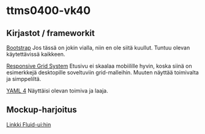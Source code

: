 # ttms0400-vk40

## Kirjastot / frameworkit
[Bootstrap](http://getbootstrap.com/)
Jos tässä on jokin vialla, niin en ole siitä kuullut. Tuntuu olevan käytettävissä kaikkeen.

[Responsive Grid System](http://www.responsivegridsystem.com/)
Etusivu ei skaalaa mobiilille hyvin, koska siinä on esimerkkejä desktopille soveltuviin grid-malleihin.
Muuten näyttää toimivalta ja simppeliltä.

[YAML 4](http://www.yaml.de/)
Näyttäisi olevan toimiva ja laaja.

## Mockup-harjoitus
[Linkki Fluid-ui:hin](https://www.fluidui.com/editor/live/preview/cF9PTExzTjB1RHFocWxtbkRYTldrZmxUZVJ1cndOTWZvVA==)
